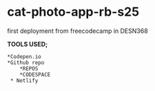 # cat-photo-app-rb-s25
first deployment from freecodecamp in DESN368

**TOOLS USED;**

    *Codepen.io
    *Github repo
        *REPOS
        *CODESPACE
     * Netlify